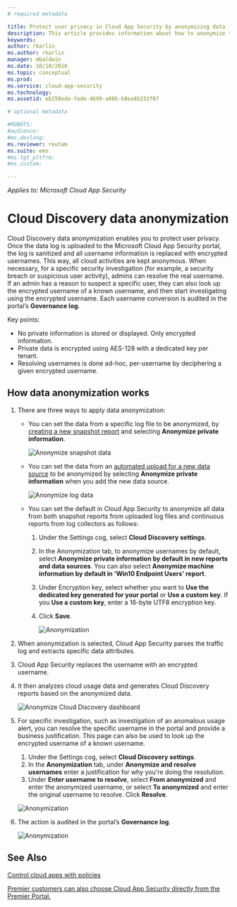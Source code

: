 ```yaml
---
# required metadata

title: Protect user privacy in Cloud App Security by anonymizing data | Microsoft Docs
description: This article provides information about how to anonymize the usernames in your Cloud Discovery data.
keywords:
author: rkarlin
ms.author: rkarlin
manager: mbaldwin
ms.date: 10/18/2018
ms.topic: conceptual
ms.prod:
ms.service: cloud-app-security
ms.technology:
ms.assetid: eb250ede-fede-4699-a08b-b8ea4b232f07

# optional metadata

#ROBOTS:
#audience:
#ms.devlang:
ms.reviewer: reutam
ms.suite: ems
#ms.tgt_pltfrm:
#ms.custom:

---
```


*Applies to: Microsoft Cloud App Security*


# Cloud Discovery data anonymization

Cloud Discovery data anonymization enables you to protect user privacy. Once the data log is uploaded to the Microsoft Cloud App Security portal, the log is sanitized and all username information is replaced with encrypted usernames. This way, all cloud activities are kept anonymous. When necessary, for a specific security investigation (for example, a security breach or suspicious user activity), admins can resolve the real username. If an admin has a reason to suspect a specific user, they can also look up the encrypted username of a known username, and then start investigating using the encrypted username. Each username conversion is audited in the portal’s **Governance log**.

Key points:
-	No private information is stored or displayed. Only encrypted information.
-	Private data is encrypted using AES-128 with a dedicated key per tenant.
-	Resolving usernames is done ad-hoc, per-username by deciphering a given encrypted username.


## How data anonymization works

1. There are three ways to apply data anonymization: 
    
   - You can set the data from a specific log file to be anonymized, by [creating a new snapshot report](create-snapshot-cloud-discovery-reports.md) and selecting **Anonymize private information**.

     ![Anonymize snapshot data](./media/anonymize-log.png)

   - You can set the data from an [automated upload for a new data source](configure-automatic-log-upload-for-continuous-reports.md) to be anonymized by selecting  **Anonymize private information** when you add the new data source.  
  
     ![Anonymize log data](./media/anonymize-autolog.png)

   - You can set the default in Cloud App Security to anonymize all data from both snapshot reports from uploaded log files and continuous reports from log collectors as follows:
     
     1. Under the Settings cog, select **Cloud Discovery settings**.
     
     2. In the Anonymization tab, to anonymize usernames by default, select **Anonymize private information by default in new reports and data sources**. You can also select **Anonymize machine information by default in 'Win10 Endpoint Users' report**.

     3. Under Encryption key, select whether you want to **Use the dedicated key generated for your portal** or **Use a custom key**. If you **Use a custom key**, enter a 16-byte UTF8 encryption key.
     4. Click **Save**.
 
        ![Anonymization](./media/anonymizer1.png)
  

2. When anonymization is selected, Cloud App Security parses the traffic log and extracts specific data attributes.
3. Cloud App Security replaces the username with an encrypted username.
4. It then analyzes cloud usage data and generates Cloud Discovery reports based on the anonymized data.
 
   ![Anonymize Cloud Discovery dashboard](./media/anonymize-dashboard.png)
 
5. For specific investigation, such as investigation of an anomalous usage alert, you can resolve the specific username in the portal and provide a business justification. 
   This page can also be used to look up the encrypted username of a known username. 

   1. Under the Settings cog, select **Cloud Discovery settings**.
   2. In the **Anonymization** tab, under **Anonymize and resolve usernames**  enter a justification for why you're doing the resolution.
   3. Under **Enter username to resolve**, select **From anonymized** and enter the anonymized username, or select **To anonymized** and enter the original username to resolve. Click **Resolve**. 

   ![Anonymization](./media/anonymizer.png)

6. The action is audited in the portal’s **Governance log**. 

    ![Anonymization](./media/anonymize-gov-log.png)




  
      
## See Also  
[Control cloud apps with policies](control-cloud-apps-with-policies.md)   

[Premier customers can also choose Cloud App Security directly from the Premier Portal.](https://premier.microsoft.com/)  
    
      
  
